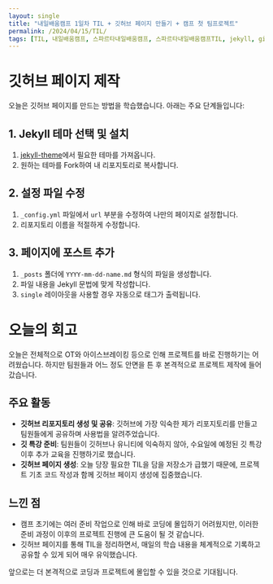 ```yaml
---
layout: single
title: "내일배움캠프 1일차 TIL + 깃허브 페이지 만들기 + 캠프 첫 팀프로젝트"
permalink: /2024/04/15/TIL/
tags: [TIL, 내일배움캠프, 스파르타내일배움캠프, 스파르타내일배움캠프TIL, jekyll, githubPage]
---
```


# 깃허브 페이지 제작

오늘은 깃허브 페이지를 만드는 방법을 학습했습니다. 아래는 주요 단계들입니다:

## 1. Jekyll 테마 선택 및 설치

1. [jekyll-theme](https://github.com/topics/jekyll-theme)에서 필요한 테마를 가져옵니다.
2. 원하는 테마를 Fork하여 내 리포지토리로 복사합니다.

## 2. 설정 파일 수정

1. `_config.yml` 파일에서 `url` 부분을 수정하여 나만의 페이지로 설정합니다.
2. 리포지토리 이름을 적절하게 수정합니다.

## 3. 페이지에 포스트 추가

1. `_posts` 폴더에 `YYYY-mm-dd-name.md` 형식의 파일을 생성합니다.
2. 파일 내용을 Jekyll 문법에 맞게 작성합니다.
3. `single` 레이아웃을 사용할 경우 자동으로 태그가 출력됩니다.

# 오늘의 회고

오늘은 전체적으로 OT와 아이스브레이킹 등으로 인해 프로젝트를 바로 진행하기는 어려웠습니다. 하지만 팀원들과 어느 정도 안면을 튼 후 본격적으로 프로젝트 제작에 들어갔습니다.

## 주요 활동

- **깃허브 리포지토리 생성 및 공유**: 깃허브에 가장 익숙한 제가 리포지토리를 만들고 팀원들에게 공유하며 사용법을 알려주었습니다.
- **깃 특강 준비**: 팀원들이 깃허브나 유니티에 익숙하지 않아, 수요일에 예정된 깃 특강 이후 추가 교육을 진행하기로 했습니다.
- **깃허브 페이지 생성**: 오늘 당장 필요한 TIL을 담을 저장소가 급했기 때문에, 프로젝트 기초 코드 작성과 함께 깃허브 페이지 생성에 집중했습니다.

## 느낀 점

- 캠프 초기에는 여러 준비 작업으로 인해 바로 코딩에 몰입하기 어려웠지만, 이러한 준비 과정이 이후의 프로젝트 진행에 큰 도움이 될 것 같습니다.
- 깃허브 페이지를 통해 TIL을 정리하면서, 매일의 학습 내용을 체계적으로 기록하고 공유할 수 있게 되어 매우 유익했습니다.

앞으로는 더 본격적으로 코딩과 프로젝트에 몰입할 수 있을 것으로 기대됩니다.
